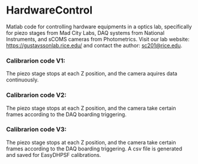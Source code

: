 # HardwareControl
Matlab code for controlling hardware equipments in a optics lab, specifically for piezo stages from Mad City Labs, DAQ systems from National Instruments, and sCOMS cameras from Photometrics.
Visit our lab website: https://gustavssonlab.rice.edu/ and contact the author: sc201@rice.edu.

### Calibrarion code V1: 
The piezo stage stops at each Z position, and the camera aquires data continuously.

### Calibrarion code V2: 
The piezo stage stops at each Z position, and the camera take certain frames according to the DAQ boarding triggering.

### Calibrarion code V3: 
The piezo stage stops at each Z position, and the camera take certain frames according to the DAQ boarding triggering.
A csv file is generated and saved for EasyDHPSF calibrations.
